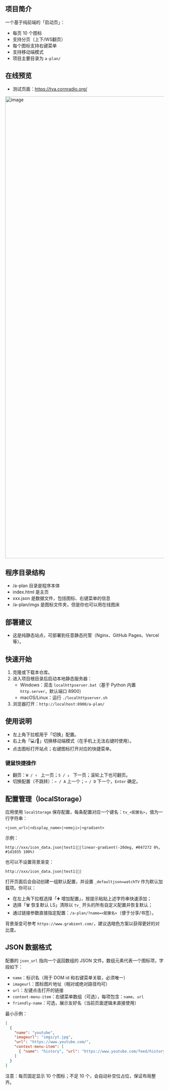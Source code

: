 ## 项目简介
一个基于纯前端的「启动页」：
- 每页 10 个图标
- 支持分页（上下/WS翻页）
- 每个图标支持右键菜单
- 支持移动端模式
- 项目主要目录为 `a-plan/`

## 在线预览
- 测试页面：https://tva.cornradio.org/
<img width="2853" height="1461" alt="image" src="https://github.com/user-attachments/assets/2186536c-0e04-4e30-9bcd-1a73b5d8930e" />


## 程序目录结构
- /a-plan 目录是程序本体
- index.html 是主页
- xxx.json 是数据文件，包括图标、右键菜单的信息
- /a-plan/imgs 是图标文件夹，但是你也可以用在线图床

## 部署建议
- 这是纯静态站点，可部署到任意静态托管（Nginx、GitHub Pages、Vercel 等）。

## 快速开始
1. 克隆或下载本仓库。
2. 进入项目根目录后启动本地静态服务器：
   - Windows：双击 `localhttpserver.bat`（基于 Python 内置 `http.server`，默认端口 8900）
   - macOS/Linux：运行 `./localhttpserver.sh`
3. 浏览器打开：`http://localhost:8900/a-plan/`

## 使用说明
- 左上角下拉框用于「切换」配置。
- 右上角「💻/📱」切换移动端模式（在手机上无法右键时使用）。
- 点击图标打开站点；右键图标打开对应的快捷菜单。

### 键鼠快捷操作
- 翻页：`W / ↑ ` 上一页；`S / ↓ ` 下一页；滚轮上下也可翻页。
- 切换配置（不跳转）：`← / A` 上一个；`→ / D` 下一个，`Enter` 确定。



## 配置管理（localStorage）
应用使用 `localStorage` 保存配置，每条配置对应一个键名：`tv_<配置名>`，值为一行字符串：

```text
<json_url>|<display_name>|<emoji>|<gradient>
```

示例：

```text
http://xxx/icon_data.json|test1|💍|linear-gradient(-20deg, #047272 0%, #1d1035 100%)
```

也可以不设置背景渐变：

```text
http://xxx/icon_data.json|test1|💍|
```

打开页面后会自动创建一组默认配置，并设置 `_defaultjson=watchTV` 作为默认加载项。你可以：
- 在左上角下拉框选择「➕ 增加配置」，按提示粘贴上述字符串快速添加；
- 选择「🗑️ 恢复默认 LS」清除以 `tv_` 开头的所有自定义配置并恢复默认；
- 通过链接参数直接指定配置：`/a-plan/?name=<配置名>`（便于分享/书签）。

背景渐变可参考 `https://www.grabient.com/`，建议选暗色方案以获得更好的对比度。

## JSON 数据格式
配置的 `json_url` 指向一个返回数组的 JSON 文件。数组元素代表一个图标项，字段如下：
- `name`：标识名（用于 DOM id 和右键菜单关联，必须唯一）
- `imageurl`：图标图片地址（相对或绝对路径均可）
- `url`：左键点击打开的链接
- `context-menu-item`：右键菜单数组（可选），每项包含：`name`、`url`
- `friendly-name`：可选，展示友好名（当前页面逻辑未直接使用）

最小示例：

```json
[
  {
    "name": "youtube",
    "imageurl": "imgs/yt.jpg",
    "url": "https://www.youtube.com/",
    "context-menu-item": [
      { "name": "history", "url": "https://www.youtube.com/feed/history" }
    ]
  }
]
```

注意：每页固定显示 10 个图标；不足 10 个，会自动补空位占位，保证布局整齐。




